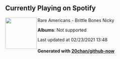 ## Currently Playing on Spotify

[<img align="left" width="100" src="https://i.scdn.co/image/ab67616d0000b273ed62cb7e27cef14554d142ba">](https://open.spotify.com/album/3dNESOkTfBWV7R3bf1GPcS)

Rare Americans - Brittle Bones Nicky

**Albums**: Not supported

Last updated at 02/23/2021 13:48

#### Generated with [20chan/github-now](https://github.com/20chan/github-now)


<!--
**20chan/20chan** is a ✨ _special_ ✨ repository because its `README.md` (this file) appears on your GitHub profile.

Here are some ideas to get you started:

- 🔭 I’m currently working on ...
- 🌱 I’m currently learning ...
- 👯 I’m looking to collaborate on ...
- 🤔 I’m looking for help with ...
- 💬 Ask me about ...
- 📫 How to reach me: ...
- 😄 Pronouns: ...
- ⚡ Fun fact: ...
-->
